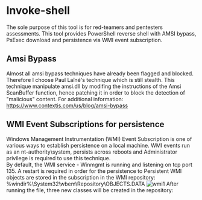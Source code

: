 # Invoke-shell
The sole purpose of this tool is for red-teamers and pentesters assessments.
This tool provides PowerShell reverse shell with AMSI bypass, PsExec download and persistence via WMI event subscription.

## Amsi Bypass
Almost all amsi bypass techniques have already been flagged and blocked. Therefore I choose Paul Laîné's technique which is still stealth. This technique manipulate amsi.dll by modifing the instructions of the Amsi ScanBuffer function, hence patching it in order to block the detection of "malicious" content.
    For additional information: https://www.contextis.com/us/blog/amsi-bypass

## WMI Event Subscriptions for persistence
Windows Management Instrumentation (WMI) Event Subscription is one of various ways to establish persistence on a local machine.
WMI events run as an nt-authority\system, persists across reboots and Administrator privilege is required to use this technique.      
By default, the WMI service - Winmgmt is running and listening on tcp port 135.
A restart is required in order for the persistence to 
Persistent WMI objects are stored in the subscription in the WMI repository:
%windir%\System32\wbem\Repository\OBJECTS.DATA
![wmi1](https://user-images.githubusercontent.com/90933102/134239803-e1effd09-792f-4c3b-ad9f-dc8ae2a1c496.PNG)
After running the file, three new classes will be created in the repository:
